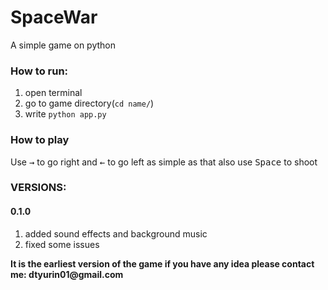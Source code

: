 # SpaceWar
A simple game on python

 ### How to run: ###
 1. open terminal
 2. go to game directory(`cd name/`)
 3. write `python app.py`
 
  ### How to play ###
  
  Use <kbd>→</kbd> to go right and <kbd>←</kbd> to go left as simple as that also use <kbd>Space</kbd> to shoot
  
  
  
  ### VERSIONS: ###
   #### 0.1.0 ###
 1. added sound effects and background music
 2. fixed some issues 
  
__It is the earliest version of the game if you have any idea please contact me: dtyurin01@gmail.com__ 
